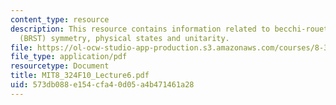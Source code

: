 ```yaml
---
content_type: resource
description: This resource contains information related to becchi-rouet-stora-tyutin
  (BRST) symmetry, physical states and unitarity.
file: https://ol-ocw-studio-app-production.s3.amazonaws.com/courses/8-324-relativistic-quantum-field-theory-ii-fall-2010/573db088e154cfa40d05a4b471461a28_MIT8_324F10_Lecture6.pdf
file_type: application/pdf
resourcetype: Document
title: MIT8_324F10_Lecture6.pdf
uid: 573db088-e154-cfa4-0d05-a4b471461a28
---
```

